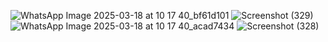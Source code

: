 ![WhatsApp Image 2025-03-18 at 10 17 40_bf61d101](https://github.com/user-attachments/assets/dbc498f8-20da-4960-a384-36845585672e)
![Screenshot (329)](https://github.com/user-attachments/assets/b04380fd-63de-46de-a02a-2f1ffde49797)
![WhatsApp Image 2025-03-18 at 10 17 40_acad7434](https://github.com/user-attachments/assets/37fc1550-c1fc-4c19-87b2-d0af18d3c05c)
![Screenshot (328)](https://github.com/user-attachments/assets/81fc87f2-4078-4187-9c92-f4f3c7b279c6)

